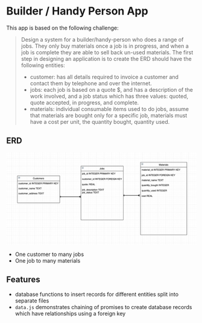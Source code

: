 # Builder / Handy Person App

This app is based on the following challenge:

> Design a system for a builder/handy-person who does a range of jobs.
> They only buy materials once a job is in progress, and when a job is complete they are able to sell back un-used materials.
> The first step in designing an application is to create the ERD should have the following entities:
>    - customer: has all details required to invoice a customer and contact them by telephone and over the internet. 
>    - jobs: each job is based on a quote $, and has a description of the work involved, and a job status which has three values: quoted, quote accepted, in progress, and complete. 
>    - materials: individual consumable items used to do jobs, assume that materials are bought only for a specific job, materials must have a cost per unit, the quantity bought, quantity used.

## ERD

![Entity Relationship diagram](Entity-Relationship-Diagram-Builder-App.png)

* One customer to many jobs
* One job to many materials

## Features

* database functions to insert records for different entities split into separate files
* `data.js` demonstrates chaining of promises to create database records which have relationships using a foreign key
